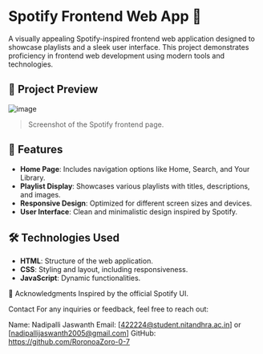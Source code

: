 # Spotify Frontend Web App 🎵

A visually appealing Spotify-inspired frontend web application designed to showcase playlists and a sleek user interface. This project demonstrates proficiency in frontend web development using modern tools and technologies.

## 📸 Project Preview

![image](https://github.com/user-attachments/assets/878b5fae-3f9b-476a-bcee-b07b2f55e246)

> Screenshot of the Spotify frontend page.

## 🚀 Features

- **Home Page**: Includes navigation options like Home, Search, and Your Library.
- **Playlist Display**: Showcases various playlists with titles, descriptions, and images.
- **Responsive Design**: Optimized for different screen sizes and devices.
- **User Interface**: Clean and minimalistic design inspired by Spotify.

## 🛠️ Technologies Used

- **HTML**: Structure of the web application.
- **CSS**: Styling and layout, including responsiveness.
- **JavaScript**: Dynamic functionalities.

🙌 Acknowledgments
Inspired by the official Spotify UI.

Contact
For any inquiries or feedback, feel free to reach out:

Name: Nadipalli Jaswanth
Email: [422224@student.nitandhra.ac.in] or [nadipallijaswanth2005@gmail.com]
GitHub: https://github.com/RoronoaZoro-0-7
